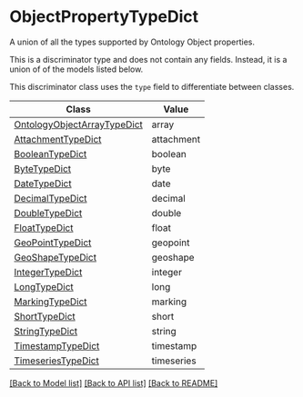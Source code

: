 # ObjectPropertyTypeDict

A union of all the types supported by Ontology Object properties.


This is a discriminator type and does not contain any fields. Instead, it is a union
of of the models listed below.

This discriminator class uses the `type` field to differentiate between classes.

| Class | Value
| ------------ | -------------
[OntologyObjectArrayTypeDict](OntologyObjectArrayTypeDict.md) | array
[AttachmentTypeDict](AttachmentTypeDict.md) | attachment
[BooleanTypeDict](BooleanTypeDict.md) | boolean
[ByteTypeDict](ByteTypeDict.md) | byte
[DateTypeDict](DateTypeDict.md) | date
[DecimalTypeDict](DecimalTypeDict.md) | decimal
[DoubleTypeDict](DoubleTypeDict.md) | double
[FloatTypeDict](FloatTypeDict.md) | float
[GeoPointTypeDict](GeoPointTypeDict.md) | geopoint
[GeoShapeTypeDict](GeoShapeTypeDict.md) | geoshape
[IntegerTypeDict](IntegerTypeDict.md) | integer
[LongTypeDict](LongTypeDict.md) | long
[MarkingTypeDict](MarkingTypeDict.md) | marking
[ShortTypeDict](ShortTypeDict.md) | short
[StringTypeDict](StringTypeDict.md) | string
[TimestampTypeDict](TimestampTypeDict.md) | timestamp
[TimeseriesTypeDict](TimeseriesTypeDict.md) | timeseries


[[Back to Model list]](../../../README.md#models-v2-link) [[Back to API list]](../../README.md#documentation-for-api-endpoints) [[Back to README]](../../README.md)
